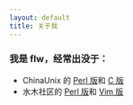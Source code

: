 ```yaml
---
layout: default
title: 关于我
---
```

### 我是 __flw__，经常出没于：
* ChinaUnix 的 [Perl 版](http://bbs.chinaunix.net/forum-25-1.html)和 [C 版](http://bbs.chinaunix.net/forum-23-1.html)
* 水木社区的 [Perl 版](http://www.newsmth.net/bbsdoc.php?board=Perl)和 [Vim 版](http://www.newsmth.net/bbsdoc.php?board=Vim)
